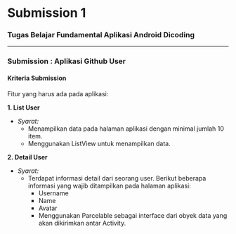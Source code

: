 # Submission 1
### Tugas Belajar Fundamental Aplikasi Android Dicoding

___

### Submission : Aplikasi Github User

#### Kriteria Submission

Fitur yang harus ada pada aplikasi:

**1. List User**

  - *Syarat:*
    - Menampilkan data pada halaman aplikasi dengan minimal jumlah 10 item.
    - Menggunakan ListView untuk menampilkan data.

**2. Detail User**

  - *Syarat:*
    - Terdapat informasi detail dari seorang user. Berikut beberapa informasi yang wajib ditampilkan pada halaman aplikasi:
      - Username
      - Name
      - Avatar
      - Menggunakan Parcelable sebagai interface dari obyek data yang akan dikirimkan antar Activity.
